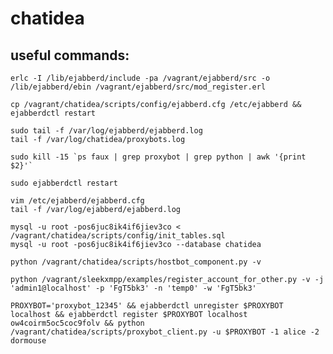 chatidea
========

useful commands:
----------------

    erlc -I /lib/ejabberd/include -pa /vagrant/ejabberd/src -o /lib/ejabberd/ebin /vagrant/ejabberd/src/mod_register.erl
    
    cp /vagrant/chatidea/scripts/config/ejabberd.cfg /etc/ejabberd && ejabberdctl restart

    sudo tail -f /var/log/ejabberd/ejabberd.log
    tail -f /var/log/chatidea/proxybots.log

    sudo kill -15 `ps faux | grep proxybot | grep python | awk '{print $2}'`
    
    sudo ejabberdctl restart

    vim /etc/ejabberd/ejabberd.cfg 
    tail -f /var/log/ejabberd/ejabberd.log

    mysql -u root -pos6juc8ik4if6jiev3co < /vagrant/chatidea/scripts/config/init_tables.sql
    mysql -u root -pos6juc8ik4if6jiev3co --database chatidea

    python /vagrant/chatidea/scripts/hostbot_component.py -v

    python /vagrant/sleekxmpp/examples/register_account_for_other.py -v -j 'admin1@localhost' -p 'FgT5bk3' -n 'temp0' -w 'FgT5bk3'
  
    PROXYBOT='proxybot_12345' && ejabberdctl unregister $PROXYBOT localhost && ejabberdctl register $PROXYBOT localhost ow4coirm5oc5coc9folv && python /vagrant/chatidea/scripts/proxybot_client.py -u $PROXYBOT -1 alice -2 dormouse

